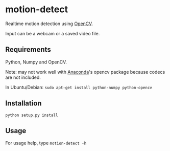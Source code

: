 # motion-detect

Realtime motion detection using [OpenCV](http://opencv.org/).

Input can be a webcam or a saved video file.

## Requirements
Python, Numpy and OpenCV.

Note: may not work well with [Anaconda](https://store.continuum.io/cshop/anaconda/)'s opencv package because
codecs are not included.

In Ubuntu/Debian:
`sudo apt-get install python-numpy python-opencv`


## Installation

`python setup.py install`


## Usage
For usage help, type `motion-detect -h`
